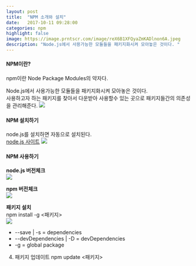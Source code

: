 ```yaml
---
layout: post
title:  "NPM 소개와 설치"
date:   2017-10-11 09:28:00
categories: npm
highlight: false
image: https://image.prntscr.com/image/reX6B1XFQyaZmKADlnon6A.jpeg
description: "Node.js에서 사용가능한 모듈들을 패키지화시켜 모아놓은 것이다. "
---
```



#### NPM이란?
npm이란 Node Package Modules의 약자다. <br>

Node.js에서 사용가능한 모듈들을 패키지화시켜 모아놓은 것이다. <br>
사용하고자 하는 패키지를 찾아서 다운받아 사용할수 있는 곳으로 패키지들간의 의존성을 관리해준다.
![](https://image.prntscr.com/image/FczZq6dGRKSsZI-B3NIMyQ.jpeg)


#### NPM 설치하기
node.js를 설치하면 자동으로 설치된다. <br>
[node.js 사이트](https://nodejs.org)
![](https://image.prntscr.com/image/eHSD69H8TEGZRSvU7UnxSw.jpeg)

#### NPM 사용하기
**node.js 버전체크**<br>
![](https://image.prntscr.com/image/FcRc8WMSTwKTt48deTr-tQ.jpeg)

**npm 버전체크**<br>
![](https://image.prntscr.com/image/CeLWOfWgQGiU3dIKYAj_9A.jpeg)

**패키지 설치**<br>
npm install -g <패키지><br>
![](https://image.prntscr.com/image/mWg4LsK4RS25E1aIZZheFA.jpeg)<br>
- --save | -s  = dependencies
- --devDependencies | -D = devDependencies
- -g = global package

4. 패키지 업데이트
npm update <패키지>





